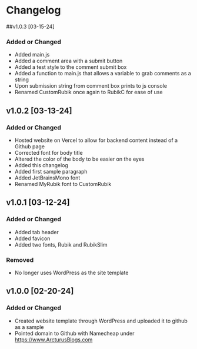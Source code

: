 # Changelog

##v1.0.3 [03-15-24]

### Added or Changed
- Added main.js
- Added a comment area with a submit button
- Added a test style to the comment submit box
- Added a function to main.js that allows a variable to grab comments as a string
- Upon submission string from comment box prints to js console
- Renamed CustomRubik once again to RubikC for ease of use

## v1.0.2 [03-13-24]

### Added or Changed
- Hosted website on Vercel to allow for backend content instead of a Github page
- Corrected font for body title
- Altered the color of the body to be easier on the eyes
- Added this changelog
- Added first sample paragraph
- Added JetBrainsMono font
- Renamed MyRubik font to CustomRubik

## v1.0.1 [03-12-24]

### Added or Changed
- Added tab header
- Added favicon
- Added two fonts, Rubik and RubikSlim

### Removed
- No longer uses WordPress as the site template

## v1.0.0 [02-20-24]

### Added or Changed
- Created website template through WordPress and uploaded it to github as a sample
- Pointed domain to Github with Namecheap under https://www.ArcturusBlogs.com

